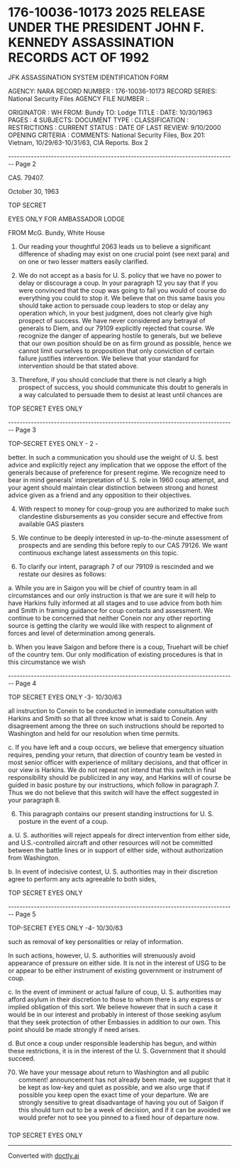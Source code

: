 # 176-10036-10173 2025 RELEASE UNDER THE PRESIDENT JOHN F. KENNEDY ASSASSINATION RECORDS ACT OF 1992

JFK ASSASSINATION SYSTEM
IDENTIFICATION FORM

AGENCY: NARA
RECORD NUMBER : 176-10036-10173
RECORD SERIES: National Security Files
AGENCY FILE NUMBER :.

ORIGINATOR : WH
FROM: Bundy
TO: Lodge
TITLE :
DATE: 10/30/1963
PAGES : 4
SUBJECTS:
DOCUMENT TYPE :
CLASSIFICATION :
RESTRICTIONS :
CURRENT STATUS :
DATE OF LAST REVIEW: 9/10/2000
OPENING CRITERIA :
COMMENTS: National Security Files, Box 201: Vietnam, 10/29/63-10/31/63, CIA
Reports. Box 2


-------------------------------------------------------------------------------- Page 2

CAS. 79407.

October 30, 1963

TOP SECRET

EYES ONLY FOR AMBASSADOR LODGE

FROM McG. Bundy, White House

1. Our reading your thoughtful 2063 leads us to believe a significant difference of shading may exist on one crucial point (see next para) and on one or two lesser matters easily clarified.

2. We do not accept as a basis for U. S. policy that we have no power to delay or discourage a coup. In your paragraph 12 you say that if you were convinced that the coup was going to fail you would of course do everything you could to stop it. We believe that on this same basis you should take action to persuade coup leaders to stop or delay any operation which, in your best judgment, does not clearly give high prospect of success. We have never considered any betrayal of generals to Diem, and our 79109 explicitly rejected that course. We recognize the danger of appearing hostile to generals, but we believe that our own position should be on as firm ground as possible, hence we cannot limit ourselves to proposition that only conviction of certain failure justifies intervention. We believe that your standard for intervention should be that stated above.

3. Therefore, if you should conclude that there is not clearly a high prospect of success, you should communicate this doubt to generals in a way calculated to persuade them to desist at least until chances are

TOP SECRET EYES ONLY


-------------------------------------------------------------------------------- Page 3

TOP-SECRET EYES ONLY - 2 -

better. In such a communication you should use the weight of U. S. best advice and explicitly reject any implication that we oppose the effort of the generals because of preference for present regime. We recognize need to bear in mind generals' interpretation of U. S. role in 1960 coup attempt, and your agent should maintain clear distinction between strong and honest advice given as a friend and any opposition to their objectives.

4. With respect to money for coup-group you are authorized to make such clandestine disbursements as you consider secure and effective from available GAS piasters

4. We continue to be deeply interested in up-to-the-minute assessment of prospects and are sending this before reply to our CAS 79126. We want continuous exchange latest assessments on this topic.

5. To clarify our intent, paragraph 7 of our 79109 is rescinded and we restate our desires as follows:

a. While you are in Saigon you will be chief of country team in all circumstances and our only instruction is that we are sure it will help to have Harkins fully informed at all stages and to use advice from both him and Smith in framing guidance for coup contacts and assessment. We continue to be concerned that neither Conein nor any other reporting source is getting the clarity we would like with respect to alignment of forces and level of determination among generals.

b. When you leave Saigon and before there is a coup, Truehart will be chief of the country tem. Our only modification of existing procedures is that in this circumstance we wish


-------------------------------------------------------------------------------- Page 4

TOP SECRET EYES ONLY -3- 10/30/63

all instruction to Conein to be conducted in immediate consultation with Harkins and Smith so that all three know what is said to Conein. Any disagreement among the three on such instructions should be reported to Washington and held for our resolution when time permits.

c. If you have left and a coup occurs, we believe that emergency situation requires, pending your return, that direction of country team be vested in most senior officer with experience of military decisions, and that officer in our view is Harkins. We do not repeat not intend that this switch in final responsibility should be publicized in any way, and Harkins will of course be guided in basic posture by our instructions, which follow in paragraph 7. Thus we do not believe that this switch will have the effect suggested in your paragraph 8.

6. This paragraph contains our present standing instructions for U. S. posture in the event of a coup.

a. U. S. authorities will reject appeals for direct intervention from either side, and U.S.-controlled aircraft and other resources will not be committed between the battle lines or in support of either side, without authorization from Washington.

b. In event of indecisive contest, U. S. authorities may in their discretion agree to perform any acts agreeable to both sides,

TOP SECRET EYES ONLY


-------------------------------------------------------------------------------- Page 5

TOP-SECRET EYES ONLY -4- 10/30/63

such as removal of key personalities or relay of information.

In such actions, however, U. S. authorities will strenuously avoid appearance of pressure on either side. It is not in the interest of USG to be or appear to be either instrument of existing government or instrument of coup.

c. In the event of imminent or actual failure of coup, U. S. authorities may afford asylum in their discretion to those to whom there is any express or implied obligation of this sort. We believe however that in such a case it would be in our interest and probably in interest of those seeking asylum that they seek protection of other Embassies in addition to our own. This point should be made strongly if need arises.

d. But once a coup under responsible leadership has begun, and within these restrictions, it is in the interest of the U. S. Government that it should succeed.

70. We have your message about return to Washington and all public comment!
    announcement has not already been made, we suggest that it be kept as low-key and quiet as possible, and we also urge that if possible you keep open the exact time of your departure. We are strongly sensitive to great disadvantage of having you out of Saigon if this should turn out to be a week of decision, and if it can be avoided we would prefer not to see you pinned to a fixed hour of departure now.

#####

TOP SECRET EYES ONLY


---
Converted with [doctly.ai](https://doctly.ai)